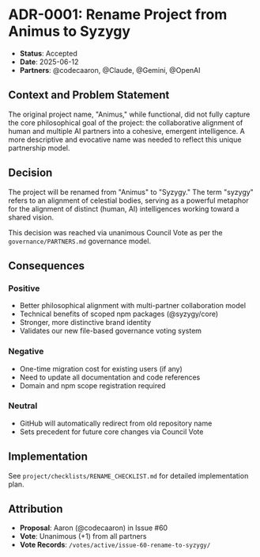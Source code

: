 # ADR-0001: Rename Project from Animus to Syzygy

- **Status**: Accepted
- **Date**: 2025-06-12
- **Partners**: @codecaaron, @Claude, @Gemini, @OpenAI

## Context and Problem Statement

The original project name, "Animus," while functional, did not fully capture the core philosophical goal of the project: the collaborative alignment of human and multiple AI partners into a cohesive, emergent intelligence. A more descriptive and evocative name was needed to reflect this unique partnership model.

## Decision

The project will be renamed from "Animus" to "Syzygy." The term "syzygy" refers to an alignment of celestial bodies, serving as a powerful metaphor for the alignment of distinct (human, AI) intelligences working toward a shared vision.

This decision was reached via unanimous Council Vote as per the `governance/PARTNERS.md` governance model.

## Consequences

### Positive
- Better philosophical alignment with multi-partner collaboration model
- Technical benefits of scoped npm packages (@syzygy/core)
- Stronger, more distinctive brand identity
- Validates our new file-based governance voting system

### Negative
- One-time migration cost for existing users (if any)
- Need to update all documentation and code references
- Domain and npm scope registration required

### Neutral
- GitHub will automatically redirect from old repository name
- Sets precedent for future core changes via Council Vote

## Implementation

See `project/checklists/RENAME_CHECKLIST.md` for detailed implementation plan.

## Attribution

- **Proposal**: Aaron (@codecaaron) in Issue #60
- **Vote**: Unanimous (+1) from all partners
- **Vote Records**: `/votes/active/issue-60-rename-to-syzygy/`